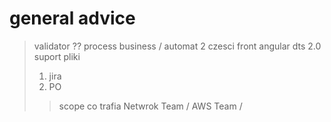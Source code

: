 # general advice

> validator ?? process business / automat
> 2 czesci front angular
> dts 2.0 suport
> pliki 
> 1. jira
> 2. PO
> > scope co trafia
> Netwrok Team / AWS Team /